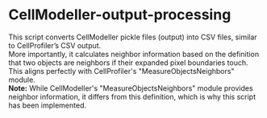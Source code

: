 # CellModeller-output-processing
This script converts CellModeller pickle files (output) into CSV files, similar to CellProfiler’s CSV output. </br>
More importantly, it calculates neighbor information based on the definition that two objects are neighbors if their expanded pixel boundaries touch. This aligns perfectly with CellProfiler's "MeasureObjectsNeighbors" module. 
</br>
<b>Note:</b> While CellModeller's "MeasureObjectsNeighbors" module provides neighbor information, it differs from this definition, which is why this script has been implemented.

